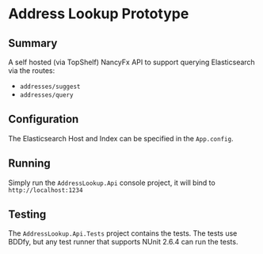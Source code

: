 # Address Lookup Prototype

## Summary

A self hosted (via TopShelf) NancyFx API to support querying Elasticsearch via the routes:
* `addresses/suggest`
* `addresses/query`

## Configuration

The Elasticsearch Host and Index can be specified in the `App.config`.

## Running

Simply run the `AddressLookup.Api` console project, it will bind to `http://localhost:1234`

## Testing

The `AddressLookup.Api.Tests` project contains the tests. The tests use BDDfy, but any test runner that supports NUnit 2.6.4 can run the tests.
